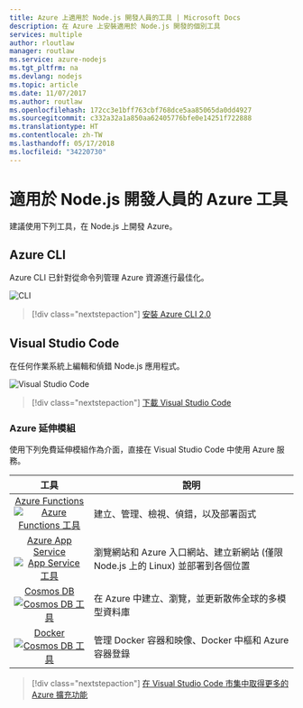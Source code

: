 ```yaml
---
title: Azure 上適用於 Node.js 開發人員的工具 | Microsoft Docs
description: 在 Azure 上安裝適用於 Node.js 開發的個別工具
services: multiple
author: rloutlaw
manager: routlaw
ms.service: azure-nodejs
ms.tgt_pltfrm: na
ms.devlang: nodejs
ms.topic: article
ms.date: 11/07/2017
ms.author: routlaw
ms.openlocfilehash: 172cc3e1bff763cbf768dce5aa85065da0dd4927
ms.sourcegitcommit: c332a32a1a850aa62405776bfe0e14251f722888
ms.translationtype: HT
ms.contentlocale: zh-TW
ms.lasthandoff: 05/17/2018
ms.locfileid: "34220730"
---
```

# <a name="azure-tools-for-nodejs-developers"></a>適用於 Node.js 開發人員的 Azure 工具
建議使用下列工具，在 Node.js 上開發 Azure。

## <a name="azure-cli"></a>Azure CLI
Azure CLI 已針對從命令列管理 Azure 資源進行最佳化。

![CLI](media/node-azure-tools/cli.png)
 
> [!div class="nextstepaction"]
> [安裝 Azure CLI 2.0](https://docs.microsoft.com/cli/azure/install-az-cli2)

## <a name="visual-studio-code"></a>Visual Studio Code
在任何作業系統上編輯和偵錯 Node.js 應用程式。

![Visual Studio Code](media/node-azure-tools/vs-code.png)

> [!div class="nextstepaction"]
> [下載 Visual Studio Code](https://code.visualstudio.com)

### <a name="azure-extensions"></a>Azure 延伸模組
使用下列免費延伸模組作為介面，直接在 Visual Studio Code 中使用 Azure 服務。

| 工具 | 說明  |
|:---------:|---------|
| [Azure Functions](https://marketplace.visualstudio.com/items?itemName=ms-azuretools.vscode-azurefunctions) <br> [![Azure Functions 工具](media/node-azure-tools/icon-azure-functions.png)](https://marketplace.visualstudio.com/items?itemName=ms-azuretools.vscode-azurefunctions) | 建立、管理、檢視、偵錯，以及部署函式|
| [Azure App Service](https://marketplace.visualstudio.com/items?itemName=ms-azuretools.vscode-azureappservice) <br> [![App Service 工具](media/node-azure-tools/icon-azure-app-service.png)](https://marketplace.visualstudio.com/items?itemName=ms-azuretools.vscode-azureappservice) | 瀏覽網站和 Azure 入口網站、建立新網站 (僅限 Node.js 上的 Linux) 並部署到各個位置 |
| [Cosmos DB](https://marketplace.visualstudio.com/items?itemName=ms-azuretools.vscode-cosmosdb)  <br> [![Cosmos DB 工具](media/node-azure-tools/icon-cosmos-db.png)](https://marketplace.visualstudio.com/items?itemName=ms-azuretools.vscode-cosmosdb)| 在 Azure 中建立、瀏覽，並更新散佈全球的多模型資料庫 |
| [Docker](https://marketplace.visualstudio.com/items?itemName=formulahendry.docker-explorer)   <br> [![Cosmos DB 工具](media/node-azure-tools/icon-docker.png)](https://marketplace.visualstudio.com/items?itemName=formulahendry.docker-explorer)| 管理 Docker 容器和映像、Docker 中樞和 Azure 容器登錄 |

> [!div class="nextstepaction"]
> [在 Visual Studio Code 市集中取得更多的 Azure 擴充功能](https://marketplace.visualstudio.com/search?term=azure&target=VSCode&category=All%20categories&sortBy=Relevance)